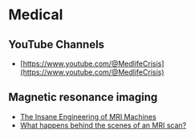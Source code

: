 # Medical

## YouTube Channels

- [https://www.youtube.com/@MedlifeCrisis](https://www.youtube.com/@MedlifeCrisis)

## Magnetic resonance imaging

- [The Insane Engineering of MRI Machines](https://www.youtube.com/watch?v=NlYXqRG7lus)
- [What happens behind the scenes of an MRI scan?](https://www.youtube.com/watch?v=BsH4HEnhu4A)
